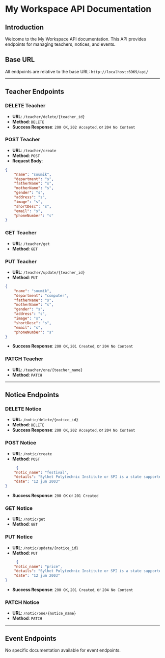 # My Workspace API Documentation

## Introduction
Welcome to the My Workspace API documentation. This API provides endpoints for managing teachers, notices, and events.

## Base URL
All endpoints are relative to the base URL: `http://localhost:6969/api/`

---

## Teacher Endpoints

### DELETE Teacher
- **URL**: `/teacher/delete/{teacher_id}`
- **Method**: `DELETE`
- **Success Response**: `200 OK`, `202 Accepted`, or `204 No Content`


### POST Teacher
- **URL**: `/teacher/create`
- **Method**: `POST`
- **Request Body**:
```json
{
    "name": "soumik",
    "department": "s",
    "fatherName": "s",
    "motherName": "s",
    "gender": "s",
    "address": "s",
    "image": "s",
    "shortDesc": "s",
    "email": "s",
    "phoneNumber": "s"
}
```

### GET Teacher
- **URL**: `/teacher/get`
- **Method**: `GET`

### PUT Teacher
- **URL**: `/teacher/update/{teacher_id}`
- **Method**: `PUT`
 
```json
{
    "name": "soumik",
    "department": "computer",
    "fatherName": "s",
    "motherName": "s",
    "gender": "s",
    "address": "s",
    "image": "s",
    "shortDesc": "s",
    "email": "s",
    "phoneNumber": "s"
}
```
- **Success Response**: `200 OK`, `201 Created`, or `204 No Content`

### PATCH Teacher
- **URL**: `/teacher/one/{teacher_name}`
- **Method**: `PATCH`

---

## Notice Endpoints

### DELETE Notice
- **URL**: `/notic/delete/{notice_id}`
- **Method**: `DELETE`
- **Success Response**: `200 OK`, `202 Accepted`, or `204 No Content`

### POST Notice
- **URL**: `/notic/create`
- **Method**: `POST`

```json
     {
    "notic_name": "festival",
    "details": "Sylhet Polytechnic Institute or SPI is a state supported technical academic institute located in Sylhet, Bangladesh. It was established in 1955 by the then East Pakistan government. It was named as Sylhet Polytechnic Institute in 1959",
    "date": "12 jun 2003"
}
```
- **Success Response**: `200 OK` or `201 Created`

### GET Notice
- **URL**: `/notic/get`
- **Method**: `GET`

### PUT Notice
- **URL**: `/notic/update/{notice_id}`
- **Method**: `PUT`

```json
     {
    "notic_name": "price",
    "details": "Sylhet Polytechnic Institute or SPI is a state supported technical academic institute located in Sylhet, Bangladesh. It was established in 1955 by the then East Pakistan government. It was named as Sylhet Polytechnic Institute in 1959",
    "date": "12 jun 2003"
}
```
- **Success Response**: `200 OK`, `201 Created`, or `204 No Content`

### PATCH Notice
- **URL**: `/notic/one/{notice_name}`
- **Method**: `PATCH`

---

## Event Endpoints

No specific documentation available for event endpoints.
